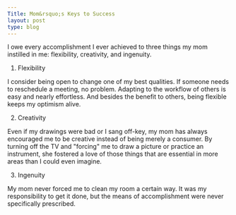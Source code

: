 ```yaml
---
Title: Mom&rsquo;s Keys to Success
layout: post
type: blog
---
```

I owe every accomplishment I ever achieved to three things my mom instilled in me: flexibility, creativity, and ingenuity.

1. Flexibility

I consider being open to change one of my best qualities. If someone needs to reschedule a meeting, no problem. Adapting to the workflow of  others is easy and nearly effortless. And besides the benefit to others, being flexible keeps my optimism alive. 

2. Creativity

Even if my drawings were bad or I sang off-key, my mom has always encouraged me to be creative instead of being merely a consumer. By turning off the TV and "forcing" me to draw a picture or practice an instrument, she fostered a love of those things that are essential in more areas than I could even imagine. 

3. Ingenuity

My mom never forced me to clean my room a certain way. It was my responsibility to get it done, but the means of accomplishment were never specifically prescribed. 
